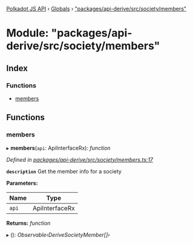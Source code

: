 [Polkadot JS API](../README.md) › [Globals](../globals.md) › ["packages/api-derive/src/society/members"](_packages_api_derive_src_society_members_.md)

# Module: "packages/api-derive/src/society/members"

## Index

### Functions

* [members](_packages_api_derive_src_society_members_.md#members)

## Functions

###  members

▸ **members**(`api`: ApiInterfaceRx): *function*

*Defined in [packages/api-derive/src/society/members.ts:17](https://github.com/polkadot-js/api/blob/77c3a701d/packages/api-derive/src/society/members.ts#L17)*

**`description`** Get the member info for a society

**Parameters:**

Name | Type |
------ | ------ |
`api` | ApiInterfaceRx |

**Returns:** *function*

▸ (): *Observable‹DeriveSocietyMember[]›*
